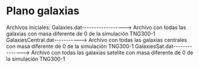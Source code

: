 # Plano galaxias

Archivos iniciales:
Galaxies.dat------------------> Archivo con todas las galaxias con masa diferente de 0 de la simulación TNG300-1
GalaxiesCentral.dat-----------> Archivo con todas las galaxias centrales con masa diferente de 0 de la simulación TNG300-1
GalaxiesSat.dat---------------> Archivo con todas las galaxias satelite con masa diferente de 0 de la simulación TNG300-1


